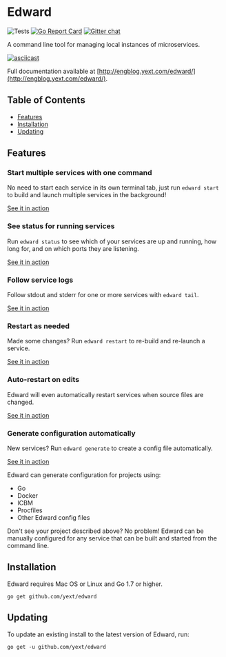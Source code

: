 # Edward

![Tests](https://github.com/yext/edward/workflows/Test/badge.svg)
[![Go Report Card](https://goreportcard.com/badge/github.com/yext/edward)](https://goreportcard.com/report/github.com/yext/edward)
[![Gitter chat](https://badges.gitter.im/gitterHQ/gitter.png)](https://gitter.im/yext-edward/Lobby)

A command line tool for managing local instances of microservices.

[![asciicast](https://asciinema.org/a/c49y8xmkvv140rgnlvl0an908.png)](https://asciinema.org/a/c49y8xmkvv140rgnlvl0an908?autoplay=1)

Full documentation available at [http://engblog.yext.com/edward/](http://engblog.yext.com/edward/).

## Table of Contents  

* [Features](#features)
* [Installation](#installation)  
* [Updating](#updating)

## Features

### Start multiple services with one command

No need to start each service in its own terminal tab, just run `edward start` to build and launch multiple
services in the background!

[See it in action](https://asciinema.org/a/c49y8xmkvv140rgnlvl0an908?autoplay=1)

### See status for running services

Run `edward status` to see which of your services are up and running, how long for, and on which ports
they are listening.

[See it in action](https://asciinema.org/a/c49y8xmkvv140rgnlvl0an908?t=10&autoplay=1)

### Follow service logs

Follow stdout and stderr for one or more services with `edward tail`.

[See it in action](https://asciinema.org/a/5yt0iobii6f62swt4l67sm513?autoplay=1)

### Restart as needed

Made some changes? Run `edward restart` to re-build and re-launch a service.

[See it in action](https://asciinema.org/a/0epxufbswt2c8vf8lw10g92qo?autoplay=1)

### Auto-restart on edits

Edward will even automatically restart services when source files are changed.

[See it in action](https://asciinema.org/a/7shqwxugaxxstccyry6c8ox2r?autoplay=1)

### Generate configuration automatically

New services? Run `edward generate` to create a config file automatically.

[See it in action](https://asciinema.org/a/dhbv5v0dpd65sgfjud92auyt0?autoplay=1)

Edward can generate configuration for projects using:

* Go
* Docker
* ICBM
* Procfiles
* Other Edward config files

Don't see your project described above? No problem! Edward can be manually configured for any
service that can be built and started from the command line.

## Installation

Edward requires Mac OS or Linux and Go 1.7 or higher.

    go get github.com/yext/edward

## Updating

To update an existing install to the latest version of Edward, run:

    go get -u github.com/yext/edward
